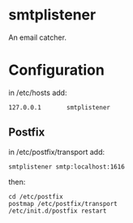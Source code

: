 smtplistener
============

An email catcher.

Configuration
=============

in /etc/hosts add:

    127.0.0.1       smtplistener

Postfix
-------
in /etc/postfix/transport add:

    smtplistener smtp:localhost:1616

then:

    cd /etc/postfix
    postmap /etc/postfix/transport
    /etc/init.d/postfix restart


